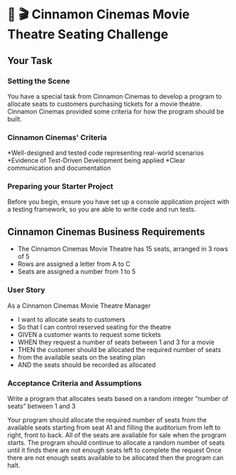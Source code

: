 # 🍿 🎬  Cinnamon Cinemas Movie Theatre Seating Challenge
## Your Task
### Setting the Scene
You have a special task from Cinnamon Cinemas to develop a program to allocate seats to customers purchasing tickets for a movie theatre.
Cinnamon Cinemas provided some criteria for how the program should be built.
### Cinnamon Cinemas' Criteria
*Well-designed and tested code representing real-world scenarios
*Evidence of Test-Driven Development being applied
*Clear communication and documentation
### Preparing your Starter Project
Before you begin, ensure you have set up a console application project with a testing framework, so you are able to write code and run tests.
## Cinnamon Cinemas Business Requirements
* The Cinnamon Cinemas Movie Theatre has 15 seats, arranged in 3 rows of 5
* Rows are assigned a letter from A to C
* Seats are assigned a number from 1 to 5
### User Story
As a Cinnamon Cinemas Movie Theatre Manager
* I want to allocate seats to customers
* So that I can control reserved seating for the theatre
* GIVEN a customer wants to request some tickets
* WHEN they request a number of seats between 1 and 3 for a movie
* THEN the customer should be allocated the required number of seats
* from the available seats on the seating plan
* AND the seats should be recorded as allocated
### Acceptance Criteria and Assumptions
Write a program that allocates seats based on a random integer “number of seats” between 1 and 3

Your program should allocate the required number of seats from the available seats starting from seat A1 and filling the auditorium from
left to right, front to back.
All of the seats are available for sale when the program starts.
The program should continue to allocate a random number of seats until it finds there are not enough seats left to complete the request
Once there are not enough seats available to be allocated then the program can halt.
